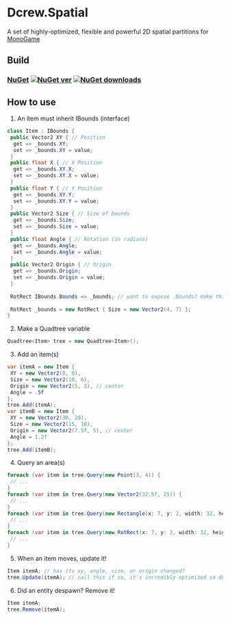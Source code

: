 # Dcrew.Spatial
 A set of highly-optimized, flexible and powerful 2D spatial partitions for [MonoGame](https://github.com/MonoGame/MonoGame)

## Build
### [NuGet](https://www.nuget.org/packages/Dcrew.Spatial) [![NuGet ver](https://img.shields.io/nuget/v/Dcrew.Spatial)](https://www.nuget.org/packages/Dcrew.Spatial) [![NuGet downloads](https://img.shields.io/nuget/dt/Dcrew.Spatial)](https://www.nuget.org/packages/Dcrew.Spatial)

## How to use
1. An item must inherit IBounds (interface)
```cs
class Item : IBounds {
 public Vector2 XY { // Position
  get => _bounds.XY;
  set => _bounds.XY = value;
 }
 public float X { // X Position
  get => _bounds.XY.X;
  set => _bounds.XY.X = value;
 }
 public float Y { // Y Position
  get => _bounds.XY.Y;
  set => _bounds.XY.Y = value;
 }
 public Vector2 Size { // Size of bounds
  get => _bounds.Size;
  set => _bounds.Size = value;
 }
 public float Angle { // Rotation (in radians)
  get => _bounds.Angle;
  set => _bounds.Angle = value;
 }
 public Vector2 Origin { // Origin
  get => _bounds.Origin;
  set => _bounds.Origin = value;
 }
 
 RotRect IBounds.Bounds => _bounds; // want to expose .Bounds? make this public and remove 'IBounds.'
 
 RotRect _bounds = new RotRect { Size = new Vector2(4, 7) };
}
```

2. Make a Quadtree variable
```cs
Quadtree<Item> tree = new Quadtree<Item>();
```

3. Add an item(s)
```cs
var itemA = new Item {
 XY = new Vector2(0, 0),
 Size = new Vector2(10, 6),
 Origin = new Vector2(5, 3), // center
 Angle = .5f
};
tree.Add(itemA);
var itemB = new Item {
 XY = new Vector2(30, 20),
 Size = new Vector2(15, 10),
 Origin = new Vector2(7.5f, 5), // center
 Angle = 1.2f
};
tree.Add(itemB);
```

4. Query an area(s)
```cs
foreach (var item in tree.Query(new Point(3, 4)) {
 // ...
}
foreach (var item in tree.Query(new Vector2(32.5f, 25)) {
 // ...
}
foreach (var item in tree.Query(new Rectangle(x: 7, y: 2, width: 32, height: 27)) {
 // ...
}
foreach (var item in tree.Query(new RotRect(x: 7, y: 2, width: 32, height: 27, angle: 0, origin: Vector2.Zero)) {
 // ...
}
```

5. When an item moves, update it!
```cs
Item itemA; // has its xy, angle, size, or origin changed?
tree.Update(itemA); // call this if so, it's incredibly optimized so don't worry!
```

6. Did an entity despawn? Remove it!
```cs
Item itemA;
tree.Remove(itemA);
```
